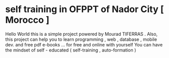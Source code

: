 #                          self training in OFPPT of Nador City [ Morocco ]
   Hello World this is a simple project powered by Mourad TIFERRAS . Also, this project can help you to learn programming  , web , database , mobile dev. and free pdf e-books ...   for free and online with yourself
   You can have the mindset of self - educated ( self-training , auto-formation )
